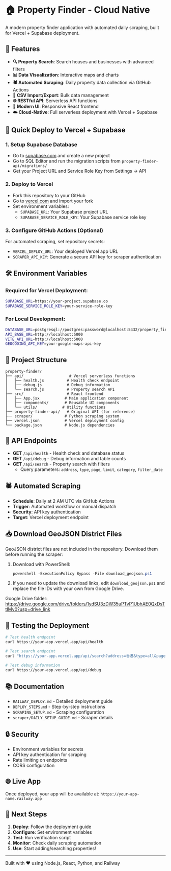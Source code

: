 # 🏠 Property Finder - Cloud Native

A modern property finder application with automated daily scraping, built for Vercel + Supabase deployment.

## 🌟 Features

- **🔍 Property Search**: Search houses and businesses with advanced filters
- **📊 Data Visualization**: Interactive maps and charts
- **🕷️ Automated Scraping**: Daily property data collection via GitHub Actions  
- **📁 CSV Import/Export**: Bulk data management
- **🌐 RESTful API**: Serverless API functions
- **📱 Modern UI**: Responsive React frontend
- **☁️ Cloud-Native**: Full serverless deployment with Vercel + Supabase

## 🚀 Quick Deploy to Vercel + Supabase

### 1. Setup Supabase Database
- Go to [supabase.com](https://supabase.com) and create a new project
- Go to SQL Editor and run the migration scripts from `property-finder-api/migrations/`
- Get your Project URL and Service Role Key from Settings → API

### 2. Deploy to Vercel
- Fork this repository to your GitHub
- Go to [vercel.com](https://vercel.com) and import your fork
- Set environment variables:
  - `SUPABASE_URL`: Your Supabase project URL
  - `SUPABASE_SERVICE_ROLE_KEY`: Your Supabase service role key

### 3. Configure GitHub Actions (Optional)

For automated scraping, set repository secrets:
- `VERCEL_DEPLOY_URL`: Your deployed Vercel app URL
- `SCRAPER_API_KEY`: Generate a secure API key for scraper authentication

## 🛠️ Environment Variables

### Required for Vercel Deployment:
```bash
SUPABASE_URL=https://your-project.supabase.co
SUPABASE_SERVICE_ROLE_KEY=your-service-role-key
```

### For Local Development:
```bash
DATABASE_URL=postgresql://postgres:password@localhost:5432/property_finder
API_BASE_URL=http://localhost:5000
VITE_API_URL=http://localhost:5000
GEOCODING_API_KEY=your-google-maps-api-key
```

## 📁 Project Structure

```
property-finder/
├── api/                    # Vercel serverless functions
│   ├── health.js          # Health check endpoint
│   ├── debug.js           # Debug information
│   └── search.js          # Property search API
├── src/                   # React frontend
│   ├── App.jsx           # Main application component
│   ├── components/       # Reusable UI components
│   └── utils/           # Utility functions
├── property-finder-api/   # Original API (for reference)
├── scraper/              # Python scraping system
├── vercel.json           # Vercel deployment config
└── package.json          # Node.js dependencies
```

## 🔧 API Endpoints

- **GET** `/api/health` - Health check and database status
- **GET** `/api/debug` - Debug information and table counts
- **GET** `/api/search` - Property search with filters
  - Query parameters: `address`, `type`, `page`, `limit`, `category`, `filter_date`

## 🕷️ Automated Scraping

- **Schedule**: Daily at 2 AM UTC via GitHub Actions
- **Trigger**: Automated workflow or manual dispatch
- **Security**: API key authentication
- **Target**: Vercel deployment endpoint

## 📥 Download GeoJSON District Files

GeoJSON district files are not included in the repository. Download them before running the scraper:

1. Download with PowerShell:
   ```powershell
   powershell -ExecutionPolicy Bypass -File download_geojson.ps1
   ```
2. If you need to update the download links, edit `download_geojson.ps1` and replace the file IDs with your own from Google Drive.

Google Drive folder: https://drive.google.com/drive/folders/1ydSU3zDW35uPTvP1UbhAE0QxDsTtIMv0?usp=drive_link

## 🧪 Testing the Deployment

```bash
# Test health endpoint
curl https://your-app.vercel.app/api/health

# Test search endpoint
curl "https://your-app.vercel.app/api/search?address=香港&type=all&page=1"

# Test debug information
curl https://your-app.vercel.app/api/debug
```

## 📚 Documentation

- `RAILWAY_DEPLOY.md` - Detailed deployment guide
- `DEPLOY_STEPS.md` - Step-by-step instructions  
- `SCRAPING_SETUP.md` - Scraping configuration
- `scraper/DAILY_SETUP_GUIDE.md` - Scraper details

## 🔒 Security

- Environment variables for secrets
- API key authentication for scraping
- Rate limiting on endpoints
- CORS configuration

## 🌐 Live App

Once deployed, your app will be available at:
`https://your-app-name.railway.app`

## 🎯 Next Steps

1. **Deploy**: Follow the deployment guide
2. **Configure**: Set environment variables
3. **Test**: Run verification script
4. **Monitor**: Check daily scraping automation
5. **Use**: Start adding/searching properties!

---

Built with ❤️ using Node.js, React, Python, and Railway
